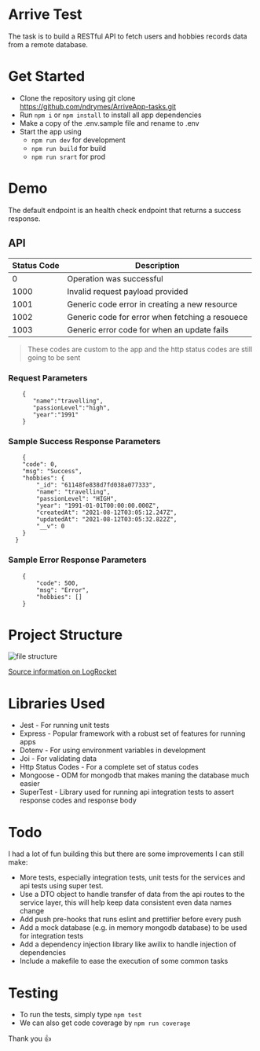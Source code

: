 # Arrive Test

The task is to build a RESTful API to fetch  users and hobbies records data from a remote database.

# Get Started

- Clone the repository using git clone https://github.com/ndrymes/ArriveApp-tasks.git
- Run `npm i` or `npm install` to install all app dependencies
- Make a copy of the .env.sample file and rename to .env
- Start the app using
  - `npm run dev` for development
  - `npm run build` for build
  - `npm run srart` for prod

# Demo

The default endpoint is an health check endpoint that returns a success response.

## API


| Status Code | Description                                 |
| ----------- | ------------------------------------------- |
| 0           | Operation was successful                    |
| 1000        | Invalid request payload provided            |
| 1001        | Generic code error in creating a new resource|
| 1002        | Generic code for error when fetching a resouece            |
| 1003        | Generic error code for when an update fails            |

> These codes are custom to the app and the http status codes are still going to be sent 

### Request Parameters

```
    {
       "name":"travelling",
       "passionLevel":"high",
       "year":"1991"
    }
```

### Sample Success Response Parameters

```
    {
    "code": 0,
    "msg": "Success",
    "hobbies": {
        "_id": "61148fe838d7fd038a077333",
        "name": "travelling",
        "passionLevel": "HIGH",
        "year": "1991-01-01T00:00:00.000Z",
        "createdAt": "2021-08-12T03:05:12.247Z",
        "updatedAt": "2021-08-12T03:05:32.822Z",
        "__v": 0
    }
  }
```

### Sample Error Response Parameters

```
    {
        "code": 500,
        "msg": "Error",
        "hobbies": []
    }
```

# Project Structure

![file structure](blob:https://pasteboard.co/21b76c7e-0ae1-4062-a49d-e8918cf936e2)

<a href="https://blog.logrocket.com/the-perfect-architecture-flow-for-your-next-node-js-project/">Source information on  LogRocket</a>

# Libraries Used

- Jest - For running unit tests
- Express - Popular framework with a robust set of features for running apps
- Dotenv - For using environment variables in development
- Joi - For validating data
- Http Status Codes - For a complete set of status codes
- Mongoose - ODM for mongodb that makes maning the database much easier
- SuperTest - Library used for running api integration tests to assert response codes and response body

# Todo

I had a lot of fun building this but there are some improvements I can still make:

- More tests, especially integration tests, unit tests for the services and api tests using super test.
- Use a DTO object to handle transfer of data from the api routes to the service layer, this will help keep data consistent even data names change
- Add push pre-hooks that runs eslint and prettifier before every push
- Add a mock database (e.g. in memory mongodb database) to be used for integration tests
- Add a dependency injection library like awilix to handle injection of dependencies
- Include a makefile to ease the execution of some common tasks

# Testing

- To run the tests, simply type `npm test`
- We can also get code coverage by `npm run coverage`

Thank you 👍
